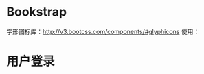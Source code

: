 # Bookstrap
字形图标库：http://v3.bootcss.com/components/#glyphicons      使用：<h1><span class="glyphicon glyphicon-home"></span> 用户登录</h1>
